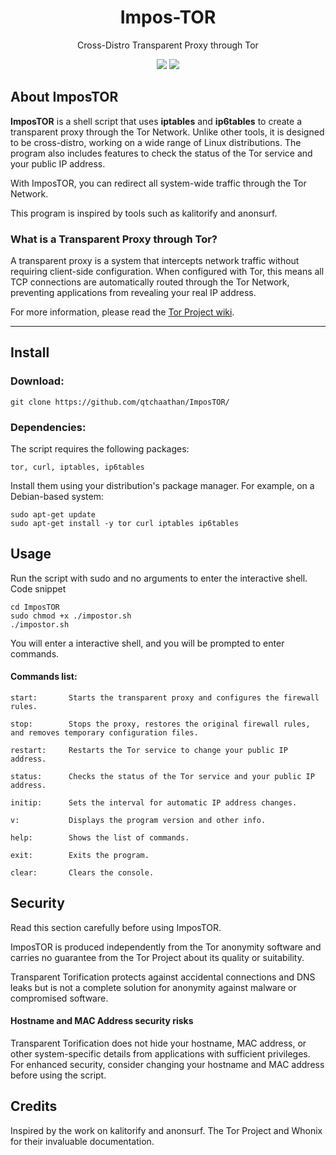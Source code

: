 <h1 align="center">Impos-TOR</h1>

<p align="center">
Cross-Distro Transparent Proxy through Tor
</p>

<p align="center">
<a href="https://github.com/qtchaathan/impostor/commits/main"><img src="https://img.shields.io/badge/version-1.1.2-blue"></a>
<a href="https://github.com/qtchaathan/ImposTOR/blob/main/LICENSE"><img src="https://img.shields.io/github/license/qtchaathan/impostor.svg"></a>
</p>

## About ImposTOR

**ImposTOR** is a shell script that uses **iptables** and **ip6tables** to create a transparent proxy through the Tor Network. Unlike other tools, it is designed to be cross-distro, working on a wide range of Linux distributions. The program also includes features to check the status of the Tor service and your public IP address.

With ImposTOR, you can redirect all system-wide traffic through the Tor Network.

This program is inspired by tools such as kalitorify and anonsurf.

### What is a Transparent Proxy through Tor?

A transparent proxy is a system that intercepts network traffic without requiring client-side configuration. When configured with Tor, this means all TCP connections are automatically routed through the Tor Network, preventing applications from revealing your real IP address.

For more information, please read the [Tor Project wiki](https://gitlab.torproject.org/legacy/trac/-/wikis/doc/TransparentProxy).

---

## Install

### Download:

```term
git clone https://github.com/qtchaathan/ImposTOR/
```
### Dependencies:

The script requires the following packages:

    tor, curl, iptables, ip6tables

Install them using your distribution's package manager. For example, on a Debian-based system:
```
sudo apt-get update
sudo apt-get install -y tor curl iptables ip6tables
```

## Usage

Run the script with sudo and no arguments to enter the interactive shell.
Code snippet

```
cd ImposTOR
sudo chmod +x ./impostor.sh
./impostor.sh
``` 

You will enter a interactive shell, and you will be prompted to enter commands.

#### Commands list:

    start:       Starts the transparent proxy and configures the firewall rules.

    stop:        Stops the proxy, restores the original firewall rules, and removes temporary configuration files.

    restart:     Restarts the Tor service to change your public IP address.

    status:      Checks the status of the Tor service and your public IP address.

    initip:      Sets the interval for automatic IP address changes.

    v:           Displays the program version and other info.

    help:        Shows the list of commands.

    exit:        Exits the program.

    clear:       Clears the console.

## Security

Read this section carefully before using ImposTOR.

ImposTOR is produced independently from the Tor anonymity software and carries no guarantee from the Tor Project about its quality or suitability.

Transparent Torification protects against accidental connections and DNS leaks but is not a complete solution for anonymity against malware or compromised software.

#### Hostname and MAC Address security risks

Transparent Torification does not hide your hostname, MAC address, or other system-specific details from applications with sufficient privileges. For enhanced security, consider changing your hostname and MAC address before using the script.

## Credits

Inspired by the work on kalitorify and anonsurf.
The Tor Project and Whonix for their invaluable documentation.
